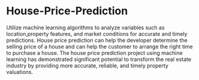 # House-Price-Prediction
Utilize machine learning algorithms to analyze variables such as location,property features, and market conditions for accurate and timely predictions.
House price prediction can help the developer determine the selling price of a house and can help the customer to arrange the right time to purchase a house.
The house price prediction project using machine learning has demonstrated significant potential to transform the real estate industry by providing more accurate, reliable, and timely property valuations.
